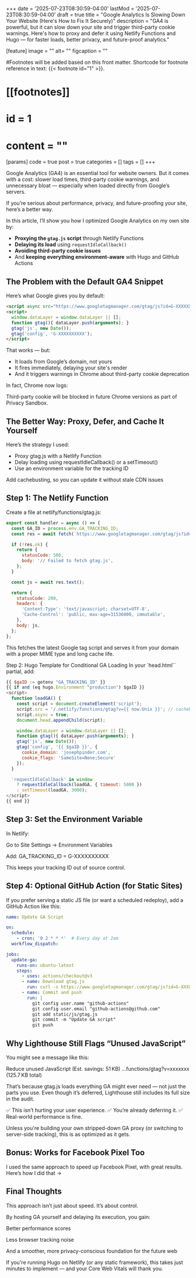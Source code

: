 +++
date = '2025-07-23T08:30:59-04:00'
lastMod = '2025-07-23T08:30:59-04:00'
draft = true
title = "Google Analytics Is Slowing Down Your Website (Here's How to Fix It Securely)"
description = "GA4 is powerful, but it can slow down your site and trigger third-party cookie warnings. Here's how to proxy and defer it using Netlify Functions and Hugo — for faster loads, better privacy, and future-proof analytics."

[feature]
  image = ""
  alt= ""
  figcaption = ""

#Footnotes will be added based on this front matter. Shortcode for footnote reference in text: {{< footnote id="1" >}}.

# [[footnotes]]
#   id = 1
#   content = ""

[params]
  code = true
  post = true
  categories = []
  tags = []
+++

Google Analytics (GA4) is an essential tool for website owners. But it comes with a cost: slower load times, third-party cookie warnings, and unnecessary bloat — especially when loaded directly from Google’s servers.

If you’re serious about performance, privacy, and future-proofing your site, here’s a better way.

In this article, I’ll show you how I optimized Google Analytics on my own site by:
- **Proxying the `gtag.js` script** through Netlify Functions  
- **Delaying its load** using `requestIdleCallback()`  
- **Avoiding third-party cookie issues**  
- And **keeping everything environment-aware** with Hugo and GitHub Actions  

## The Problem with the Default GA4 Snippet

Here’s what Google gives you by default:

```html
<script async src="https://www.googletagmanager.com/gtag/js?id=G-XXXXXXXXXX"></script>
<script>
  window.dataLayer = window.dataLayer || [];
  function gtag(){ dataLayer.push(arguments); }
  gtag('js', new Date());
  gtag('config', 'G-XXXXXXXXXX');
</script>
```

That works — but:

- It loads from Google’s domain, not yours
- It fires immediately, delaying your site's render
- And it triggers warnings in Chrome about third-party cookie deprecation

In fact, Chrome now logs:

Third-party cookie will be blocked in future Chrome versions as part of Privacy Sandbox.

## The Better Way: Proxy, Defer, and Cache It Yourself

Here’s the strategy I used:

- Proxy gtag.js with a Netlify Function
- Delay loading using requestIdleCallback() or a setTimeout()
- Use an environment variable for the tracking ID

Add cachebusting, so you can update it without stale CDN issues

## Step 1: The Netlify Function

Create a file at netlify/functions/gtag.js:

```js
export const handler = async () => {
  const GA_ID = process.env.GA_TRACKING_ID;
  const res = await fetch(`https://www.googletagmanager.com/gtag/js?id=${GA_ID}`);

  if (!res.ok) {
    return {
      statusCode: 500,
      body: '// Failed to fetch gtag.js',
    };
  }

  const js = await res.text();

  return {
    statusCode: 200,
    headers: {
      'Content-Type': 'text/javascript; charset=UTF-8',
      'Cache-Control': 'public, max-age=31536000, immutable',
    },
    body: js,
  };
};

```
This fetches the latest Google tag script and serves it from your domain with a proper MIME type and long cache life.

Step 2: Hugo Template for Conditional GA Loading
In your `head.html`` partial, add:

```js
{{ $gaID := getenv "GA_TRACKING_ID" }}
{{ if and (eq hugo.Environment "production") $gaID }}
<script>
  function loadGA() {
    const script = document.createElement('script');
    script.src = '/.netlify/functions/gtag?v={{ now.Unix }}'; // cachebusting
    script.async = true;
    document.head.appendChild(script);

    window.dataLayer = window.dataLayer || [];
    function gtag(){ dataLayer.push(arguments); }
    gtag('js', new Date());
    gtag('config', '{{ $gaID }}', {
      cookie_domain: 'josephpinder.com',
      cookie_flags: 'SameSite=None;Secure'
    });
  }

  'requestIdleCallback' in window
    ? requestIdleCallback(loadGA, { timeout: 5000 })
    : setTimeout(loadGA, 3000);
</script>
{{ end }}
```

## Step 3: Set the Environment Variable

In Netlify:

Go to Site Settings → Environment Variables

Add:
GA_TRACKING_ID = G-XXXXXXXXXX

This keeps your tracking ID out of source control.

## Step 4: Optional GitHub Action (for Static Sites)

If you prefer serving a static JS file (or want a scheduled redeploy), add a GitHub Action like this:

```yml
name: Update GA Script

on:
  schedule:
    - cron: '0 2 * * *'  # Every day at 2am
  workflow_dispatch:

jobs:
  update-ga:
    runs-on: ubuntu-latest
    steps:
      - uses: actions/checkout@v3
      - name: Download gtag.js
        run: curl -s https://www.googletagmanager.com/gtag/js?id=G-XXXXXXXXXX > static/js/gtag.js
      - name: Commit and push
        run: |
          git config user.name "github-actions"
          git config user.email "github-actions@github.com"
          git add static/js/gtag.js
          git commit -m "Update GA script"
          git push

```

## Why Lighthouse Still Flags “Unused JavaScript”

You might see a message like this:

Reduce unused JavaScript (Est. savings: 51 KB)
…functions/gtag?v=xxxxxxx (125.7 KB total)

That’s because gtag.js loads everything GA might ever need — not just the parts you use. Even though it’s deferred, Lighthouse still includes its full size in the audit.

✅ This isn’t hurting your user experience.
✅ You’re already deferring it.
✅ Real-world performance is fine.

Unless you're building your own stripped-down GA proxy (or switching to server-side tracking), this is as optimized as it gets.

## Bonus: Works for Facebook Pixel Too

I used the same approach to speed up Facebook Pixel, with great results.
Here’s how I did that →

## Final Thoughts

This approach isn’t just about speed. It’s about control.

By hosting GA yourself and delaying its execution, you gain:

Better performance scores

Less browser tracking noise

And a smoother, more privacy-conscious foundation for the future web

If you're running Hugo on Netlify (or any static framework), this takes just minutes to implement — and your Core Web Vitals will thank you.